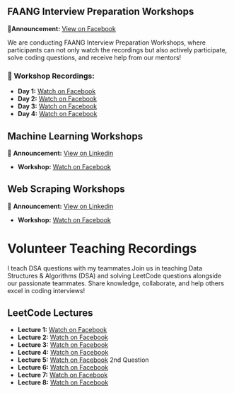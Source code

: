 ## FAANG Interview Preparation Workshops  

📢**Announcement:** [View on Facebook](https://www.facebook.com/share/p/1AEKihwC8P/) 

We are conducting FAANG Interview Preparation Workshops, where participants can not only watch the recordings but also actively participate, solve coding questions, and receive help from our mentors! 

### 📅 Workshop Recordings: 
- **Day 1:** [Watch on Facebook](https://www.facebook.com/watch/?v=630867489654045)
- **Day 2:** [Watch on Facebook](https://www.facebook.com/iCodeguru/videos/1378553226655184)
- **Day 3:** [Watch on Facebook](https://www.facebook.com/iCodeguru/videos/630479876570227/)
- **Day 4:** [Watch on Facebook](https://www.facebook.com/iCodeguru/videos/631661796150568/)




## Machine Learning Workshops

📢 **Announcement:** [View on Linkedin](https://www.linkedin.com/posts/icode-guru_icodeguru-techworkshops-matplotlib-activity-7303767490189217792-wPRv?utm_source=share&utm_medium=member_desktop&rcm=ACoAAEJUlyQBcHALIuWhW2d9Xb_4FsM7AiPxpRA)  

  - **Workshop:** [Watch on Facebook](https://www.facebook.com/share/v/1BGwSQ8BSh/)


## Web Scraping Workshops

📢 **Announcement:** [View on Linkedin](https://www.linkedin.com/posts/muhammad-anas-744830270_icodeguru-workshops-webscraping-activity-7306315789366714369-F-Dr?utm_source=social_share_send&utm_medium=member_desktop_web&rcm=ACoAAEJUlyQBcHALIuWhW2d9Xb_4FsM7AiPxpRA)  

- **Workshop:** [Watch on Facebook](https://www.facebook.com/iCodeguru/videos/970843695209248/)


# Volunteer Teaching Recordings

I teach DSA questions with my teammates.Join us in teaching Data Structures & Algorithms (DSA) and solving LeetCode questions alongside our passionate teammates. Share knowledge, collaborate, and help others excel in coding interviews!

## LeetCode Lectures  
- **Lecture 1:** [Watch on Facebook](https://www.facebook.com/watch/?v=1848412722678920)
- **Lecture 2:** [Watch on Facebook](https://www.facebook.com/share/v/1HcnE3hGkF/)
- **Lecture 3:** [Watch on Facebook](https://www.facebook.com/share/v/15sLoLWrJy/)
- **Lecture 4:** [Watch on Facebook](https://www.facebook.com/share/v/1aLncZ9fXc/)
- **Lecture 5:** [Watch on Facebook](https://www.facebook.com/share/v/16DKnM9eTc/) 2nd Question
- **Lecture 6:** [Watch on Facebook](https://www.facebook.com/share/v/1BuimWsAYb/)
- **Lecture 7:** [Watch on Facebook](https://www.facebook.com/share/v/1AS7H8jc9C/)
- **Lecture 8:** [Watch on Facebook](https://www.facebook.com/share/v/1BMBaAFct2/)

  
